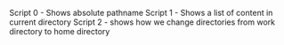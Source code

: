  Script 0 - Shows absolute pathname
Script 1 - Shows a list of content in current directory
Script 2 - shows how we change directories from work directory to home directory

